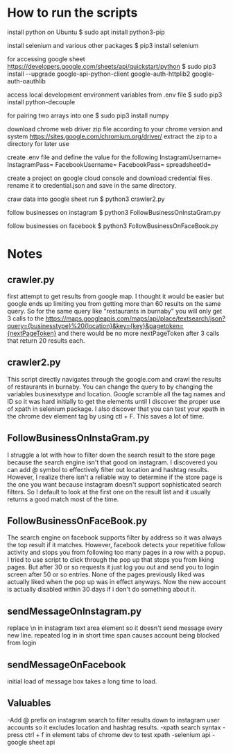 # How to run the scripts

install python on Ubuntu
$ sudo apt install python3-pip

install selenium and various other packages
$ pip3 install selenium

for accessing google sheet https://developers.google.com/sheets/api/quickstart/python
$ sudo pip3 install --upgrade google-api-python-client google-auth-httplib2 google-auth-oauthlib

access local development environment variables from .env file
$ sudo pip3 install python-decouple

for pairing two arrays into one
$ sudo pip3 install numpy

download chrome web driver zip file according to your chrome version and system
https://sites.google.com/chromium.org/driver/
extract the zip to a directory for later use

create .env file and define the value for the following
InstagramUsername=
InstagramPass=
FacebookUsername=
FacebookPass=
spreadsheetId=

create a project on google cloud console and download credential files. rename it to credential.json and save in the same directory.

craw data into google sheet run
$ python3 crawler2.py

follow businesses on instagram
$ python3 FollowBusinessOnInstaGram.py

follow businesses on facebook
$ python3 FollowBusinessOnFaceBook.py

# Notes

## crawler.py

first attempt to get results from google map. I thought it would be easier but google ends up limiting you from getting more than 60 results on the same query. So for the same query like "restaurants in burnaby" you will only get 3 calls to the https://maps.googleapis.com/maps/api/place/textsearch/json?query={businesstype}%20{location}&key={key}&pagetoken={nextPageToken} and there would be no more nextPageToken after 3 calls that return 20 results each.

## crawler2.py

This script directly navigates through the google.com and crawl the results of restaurants in burnaby. You can change the query to by changing the variables businesstype and location. Google scramble all the tag names and ID so it was hard initially to get the elements until I discover the proper use of xpath in selenium package.
I also discover that you can test your xpath in the chrome dev element tag by using ctl + F. This saves a lot of time.

## FollowBusinessOnInstaGram.py

I struggle a lot with how to filter down the search result to the store page because the search engine isn't that good on instagram. I discovered you can add @ symbol to effectively filter out location and hashtag results. However, I realize there isn't a reliable way to determine if the store page is the one you want because instagram doesn't support sophisticated search filters. So I default to look at the first one on the result list and it usually returns a good match most of the time.

## FollowBusinessOnFaceBook.py

The search engine on facebook supports filter by address so it was always the top result if it matches. However, facebook detects your repetitive follow activity and stops you from following too many pages in a row with a popup.
I tried to use script to click through the pop up that stops you from liking pages. But after 30 or so requests it just log you out and send you to login screen after 50 or so entries. None of the pages previously liked was actually liked when the pop up was in effect anyways. Now the new account is actually disabled within 30 days if i don't do something about it.

## sendMessageOnInstagram.py

replace \n in instagram text area element so it doesn't send message every new line.
repeated log in in short time span causes account being blocked from login

## sendMessageOnFacebook

initial load of message box takes a long time to load.

## Valuables

-Add @ prefix on instagram search to filter results down to instagram user accounts so it excludes location and hashtag results.
-xpath search syntax
-press ctrl + f in element tabs of chrome dev to test xpath
-selenium api
-google sheet api
